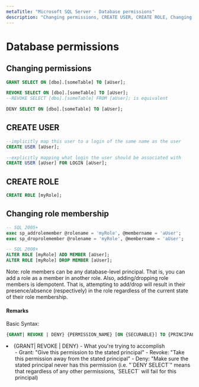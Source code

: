 ```yaml
---
metaTitle: "Microsoft SQL Server - Database permissions"
description: "Changing permissions, CREATE USER, CREATE ROLE, Changing role membership"
---
```


# Database permissions



## Changing permissions


```sql
GRANT SELECT ON [dbo].[someTable] TO [aUser];

REVOKE SELECT ON [dbo].[someTable] TO [aUser];
--REVOKE SELECT [dbo].[someTable] FROM [aUser]; is equivalent

DENY SELECT ON [dbo].[someTable] TO [aUser];

```



## CREATE USER


```sql
--implicitly map this user to a login of the same name as the user
CREATE USER [aUser];

--explicitly mapping what login the user should be associated with
CREATE USER [aUser] FOR LOGIN [aUser];

```



## CREATE ROLE


```sql
CREATE ROLE [myRole];

```



## Changing role membership


```sql
-- SQL 2005+
exec sp_addrolemember @rolename = 'myRole', @membername = 'aUser';
exec sp_droprolemember @rolename = 'myRole', @membername = 'aUser';

-- SQL 2008+
ALTER ROLE [myRole] ADD MEMBER [aUser];
ALTER ROLE [myRole] DROP MEMBER [aUser];

```

Note: role members can be any database-level principal. That is, you can add a role as a member in another role. Also, adding/dropping role members is idempotent. That is, attempting to add/drop will result in their presence/absence (respectively) in the role regardless of the current state of their role membership.



#### Remarks


Basic Syntax:

```sql
{GRANT| REVOKE | DENY} {PERMISSION_NAME} [ON {SECURABLE}] TO {PRINCIPAL};

```


<li>{GRANT| REVOKE | DENY} - What you're trying to accomplish
<ul>
- Grant: "Give this permission to the stated principal"
- Revoke: "Take this permission away from the stated principal"
- Deny: "Make sure the stated principal never has this permission (i.e. "`DENY SELECT`" means that regardless of any other permissions, `SELECT` will fail for this principal)

